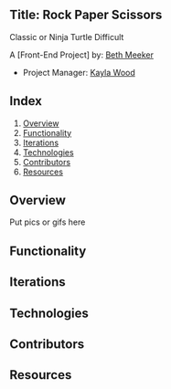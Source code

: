 ## Title: Rock Paper Scissors 
Classic or Ninja Turtle Difficult

A [Front-End Project] by: [Beth Meeker](https://github.com/Meekb)

* Project Manager: [Kayla Wood](https://github.com/kaylaewood)

## Index

1. [Overview](#overview)
2. [Functionality](#functionality)
3. [Iterations](#iterations)
4. [Technologies](#technologies)
5. [Contributors](#contributors)
6. [Resources](#resources)

## Overview

Put pics or gifs here

## Functionality

## Iterations

## Technologies

## Contributors

## Resources
